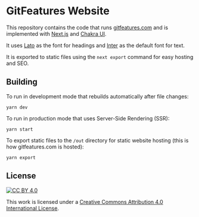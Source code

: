 # GitFeatures Website
This repository contains the code that runs [gitfeatures.com](https://gitfeatures.com) and is implemented with [Next.js](https://nextjs.org) and [Chakra UI](https://chakra-ui.com).   

It uses [Lato](https://www.latofonts.com/lato-free-fonts/) as the font for headings and [Inter](https://rsms.me/inter/) as the default font for text.

It is exported to static files using the `next export` command for easy hosting and SEO.

## Building
To run in development mode that rebuilds automatically after file changes:

`yarn dev`

To run in production mode that uses Server-Side Rendering (SSR):

`yarn start`

To export static files to the `/out` directory for static website hosting (this is how gitfeatures.com is hosted):

`yarn export`


## License
[![CC BY 4.0][cc-by-shield]][cc-by]

This work is licensed under a
[Creative Commons Attribution 4.0 International License][cc-by].

[cc-by]: http://creativecommons.org/licenses/by/4.0/
[cc-by-image]: https://i.creativecommons.org/l/by/4.0/88x31.png
[cc-by-shield]: https://img.shields.io/badge/License-CC%20BY%204.0-lightgrey.svg
